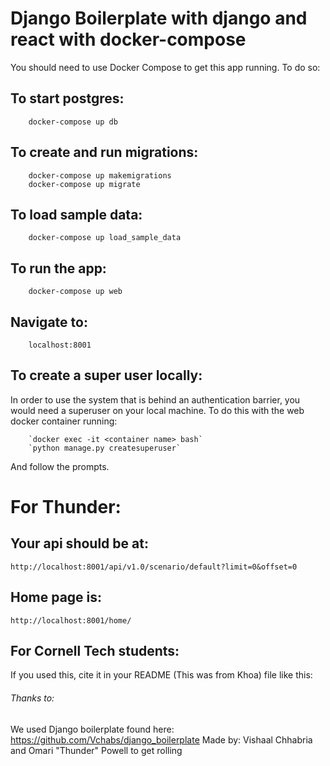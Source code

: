 # Django Boilerplate with django and react with docker-compose

You should need to use Docker Compose to get this app running. To do so:

## To start postgres:
		docker-compose up db 

## To create and run migrations:
		docker-compose up makemigrations
		docker-compose up migrate

## To load sample data:
		docker-compose up load_sample_data

## To run the app:
        docker-compose up web

## Navigate to:
		localhost:8001

## To create a super user locally:
In order to use the system that is behind an authentication barrier, you would need a superuser on your local machine. 
To do this with the web docker container running:

        `docker exec -it <container name> bash`
        `python manage.py createsuperuser`
And follow the prompts.

# For Thunder:

## Your api should be at:
	
	http://localhost:8001/api/v1.0/scenario/default?limit=0&offset=0

## Home page is:

	http://localhost:8001/home/

## For Cornell Tech students:

If you used this, cite it in your README (This was from Khoa) file like this:

###### Thanks to:
We used Django boilerplate found here: https://github.com/Vchabs/django_boilerplate 
Made by: Vishaal Chhabria and Omari "Thunder" Powell to get rolling
